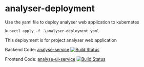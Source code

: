 # analyser-deployment

Use the yaml file to deploy analyser web application to kubernetes
```
kubectl apply -f .\analyser-deployment.yaml
```
This deployment is for project analyser web application

Backend Code: [analyse-service](https://www.github.com/samtholiya/analyserService) [![Build Status](https://travis-ci.com/samtholiya/analyserService.svg?branch=main)](https://travis-ci.com/samtholiya/analyserService)

Frontend Code: [analyse-ui-service](https://www.github.com/samtholiya/analyser-ui) [![Build Status](https://travis-ci.com/samtholiya/analyser-ui.svg?branch=master)](https://travis-ci.com/samtholiya/analyser-ui)
